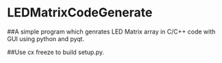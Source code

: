 LEDMatrixCodeGenerate
=====================

##A simple program which genrates LED Matrix array in C/C++ code with GUI using python and pyqt.

##Use cx freeze to build setup.py. 
